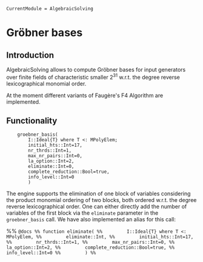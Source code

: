 ```@meta
CurrentModule = AlgebraicSolving
```

# Gröbner bases

## Introduction

AlgebraicSolving allows to compute Gröbner bases for input generators over finite
fields of characteristic smaller $2^{31}$ w.r.t. the degree reverse
lexicographical monomial order.

At the moment different variants of Faugère's F4 Algorithm are implemented.

## Functionality

```@docs
    groebner_basis(
        I::Ideal{T} where T <: MPolyElem;
        initial_hts::Int=17,
        nr_thrds::Int=1,
        max_nr_pairs::Int=0,
        la_option::Int=2,
        eliminate::Int=0,
        complete_reduction::Bool=true,
        info_level::Int=0
        )
```

The engine supports the elimination of one block of variables considering the
product monomial ordering of two blocks, both ordered w.r.t. the degree
reverse lexicographical order. One can either directly add the number of
variables of the first block via the `eliminate` parameter in the
`groebner_basis` call. We have also implemented an alias for this call:

%% ```@docs
%% function eliminate(
%%         I::Ideal{T} where T <: MPolyElem,
%%         eliminate::Int,
%%         initial_hts::Int=17,
%%         nr_thrds::Int=1,
%%         max_nr_pairs::Int=0,
%%         la_option::Int=2,
%%         complete_reduction::Bool=true,
%%         info_level::Int=0
%%         )
%% ```
